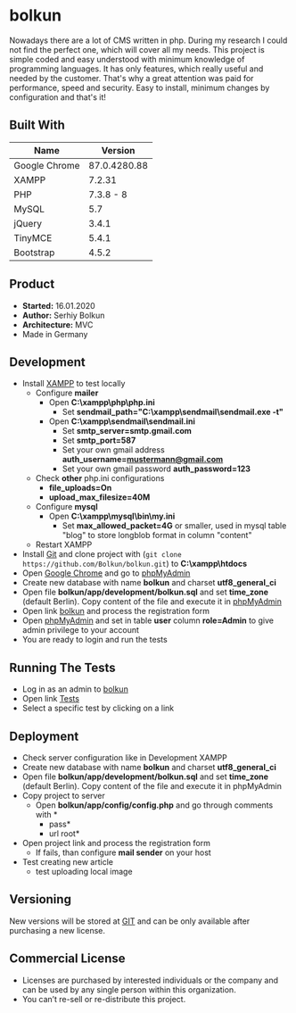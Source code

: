 # bolkun
Nowadays there are a lot of CMS written in php. During my research I could not find the perfect one, 
which will cover all my needs. This project is simple coded and easy understood with minimum knowledge of
programming languages. It has only features, which really useful and needed by the customer. 
That's why a great attention was paid for performance, speed and security. Easy to install, 
minimum changes by configuration and that's it!

## Built With
| Name          | Version       |
| ------------- | ------------- |
| Google Chrome | 87.0.4280.88  |
| XAMPP         | 7.2.31        |
| PHP           | 7.3.8 - 8     |
| MySQL         | 5.7           |
| jQuery        | 3.4.1         |
| TinyMCE       | 5.4.1         |
| Bootstrap     | 4.5.2         |

## Product
* **Started:** 16.01.2020
* **Author:** Serhiy Bolkun
* **Architecture:** MVC
* Made in Germany

## Development
* Install [XAMPP](https://www.apachefriends.org/download.html) to test locally
    * Configure **mailer**
        * Open **C:\xampp\php\php.ini** 
            * Set **sendmail_path="C:\xampp\sendmail\sendmail.exe -t"**
        * Open **C:\xampp\sendmail\sendmail.ini**
            * Set **smtp_server=smtp.gmail.com**
            * Set **smtp_port=587** 
            * Set your own gmail address **auth_username=mustermann@gmail.com**
            * Set your own gmail password **auth_password=123**
    * Check **other** php.ini configurations
        * **file_uploads=On**
        * **upload_max_filesize=40M**
    * Configure **mysql**
        * Open **C:\xampp\mysql\bin\my.ini**
            * Set **max_allowed_packet=4G** or smaller, used in mysql table
            "blog" to store longblob format in column "content"
    * Restart XAMPP  
* Install [Git](https://git-scm.com/downloads) and clone project with (`git clone https://github.com/Bolkun/bolkun.git`)
    to **C:\xampp\htdocs**
* Open [Google Chrome](https://www.google.com/chrome/) and go to [phpMyAdmin](http://localhost/phpmyadmin)
* Create new database with name **bolkun** and charset **utf8_general_ci**
* Open file **bolkun/app/development/bolkun.sql** and set **time_zone** (default Berlin). Copy content of the file and 
    execute it in [phpMyAdmin](http://localhost/phpmyadmin/db_sql.php?db=bolkun)
* Open link [bolkun](http://localhost/bolkun/) and process the registration form
* Open [phpMyAdmin](http://localhost/phpmyadmin/sql.php?server=1&db=bolkun&table=user&pos=0) and set in table **user**
    column **role=Admin** to give admin privilege to your account
* You are ready to login and run the tests  

## Running The Tests
* Log in as an admin to [bolkun](http://localhost/bolkun/)
* Open link [Tests](http://localhost/bolkun/index/tests)
* Select a specific test by clicking on a link

## Deployment
* Check server configuration like in Development XAMPP
* Create new database with name **bolkun** and charset **utf8_general_ci**
* Open file **bolkun/app/development/bolkun.sql** and set **time_zone** (default Berlin). Copy content of the file and 
      execute it in phpMyAdmin
* Copy project to server
    * Open **bolkun/app/config/config.php** and go through comments with *
        * pass*
        * url root*
* Open project link and process the registration form
    * If fails, than configure **mail sender** on your host
* Test creating new article
    * test uploading local image

## Versioning
New versions will be stored at [GIT](https://github.com/Bolkun/bolkun) and can be only available after purchasing a new
license.

## Commercial License
* Licenses are purchased by interested individuals or the company and can be used by any single person within this 
organization. 
* You can’t re-sell or re-distribute this project.

